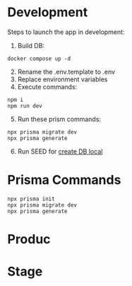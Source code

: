 # Development

Steps to launch the app in development:

1. Build DB:

```
docker compose up -d
```

2. Rename the .env.template to .env
3. Replace environment variables
4. Execute commands:

```
npm i
npm run dev
```

5. Run these prism commands:

```
npx prisma migrate dev
npx prisma generate
```

6. Run SEED for [create DB local](localhost:3000/api/seed)

# Prisma Commands

```
npx prisma init
npx prisma migrate dev
npx prisma generate
```

# Produc

# Stage
